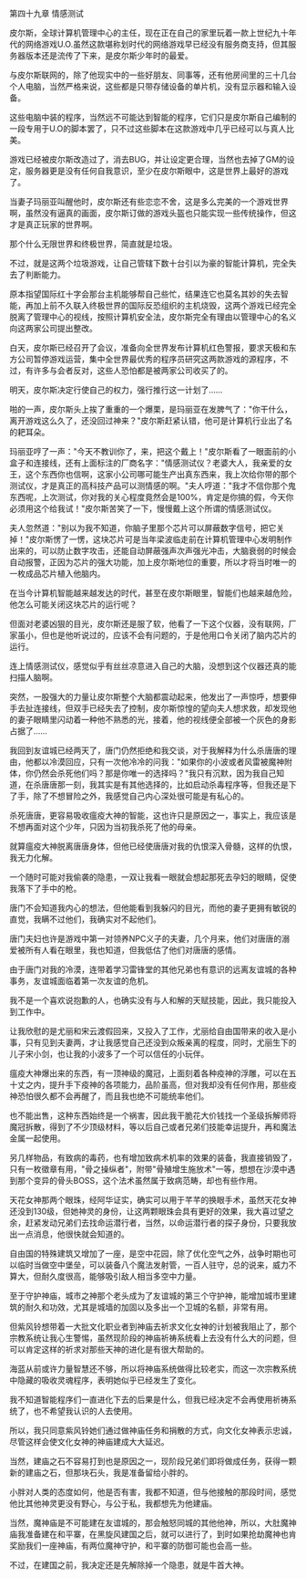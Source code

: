 第四十九章 情感测试


皮尔斯，全球计算机管理中心的主任，现在正在自己的家里玩着一款上世纪九十年代的网络游戏U.O.虽然这款堪称划时代的网络游戏早已经没有服务商支持，但其服务器版本还是流传了下来，是皮尔斯少年时的最爱。

与皮尔斯联网的，除了他现实中的一些好朋友、同事等，还有他房间里的三十几台个人电脑，当然严格来说，这些都是只带存储设备的单片机，没有显示器和输入设备。

这些电脑中装的程序，当然远不可能达到智能的程序，它们只是皮尔斯自己编制的一段专用于U.O的脚本罢了，只不过这些脚本在这款游戏中几乎已经可以与真人比美。

游戏已经被皮尔斯改造过了，消去BUG，并让设定更合理，当然也去掉了GM的设定，服务器更是没有任何自我意识，至少在皮尔斯眼中，这是世界上最好的游戏了。

当妻子玛丽亚叫醒他时，皮尔斯还有些恋恋不舍，这是多么完美的一个游戏世界啊，虽然没有逼真的画面，皮尔斯订做的游戏头盔也只能实现一些传统操作，但这才是真正玩家的世界啊。

那个什么无限世界和终极世界，简直就是垃圾。

不过，就是这两个垃圾游戏，让自己管辖下数十台引以为豪的智能计算机，完全失去了判断能力。

原本指望国际红十字会那台主机能够帮自己些忙，结果连它也莫名其妙的失去智能，再加上前不久联入终极世界的国际反恐组织的主机烧毁，这两个游戏已经完全脱离了管理中心的视线，按照计算机安全法，皮尔斯完全有理由以管理中心的名义向这两家公司提出整改。

白天，皮尔斯已经召开了会议，准备向全世界发布计算机红色警报，要求天极和东方公司暂停游戏运营，集中全世界最优秀的程序员研究这两款游戏的源程序，不过，有许多与会者反对，这些人恐怕都是被两家公司收买了的。

明天，皮尔斯决定行使自己的权力，强行推行这一计划了……

啪的一声，皮尔斯头上挨了重重的一个爆栗，是玛丽亚在发脾气了："你干什么，离开游戏这么久了，还没回过神来？"皮尔斯赶紧认错，他可是计算机行业出了名的耙耳朵。

玛丽亚哼了一声："今天不教训你了，来，把这个戴上！"皮尔斯看了一眼面前的小盒子和连接线，还有上面标注的厂商名字："情感测试仪？老婆大人，我亲爱的女王，这个东西你也信啊，这家小公司哪可能生产出真东西来，我上次给你带的那个测试仪，才是真正的高科技产品可以测情感的啊。"夫人哼道："我才不信你那个鬼东西呢，上次测试，你对我的关心程度竟然会是100%，肯定是你搞的假，今天你必须用这个给我试！"皮尔斯苦笑了一下，慢慢戴上这个所谓的情感测试仪。

夫人忽然道："别以为我不知道，你脑子里那个芯片可以屏蔽数字信号，把它关掉！"皮尔斯愣了一愣，这块芯片可是当年梁波临走前在计算机管理中心发明制作出来的，可以防止数字攻击，还能自动屏蔽强声次声强光冲击，大脑衰弱的时候会自动报警，正因为芯片的强大功能，加上皮尔斯地位的重要，所以才将当时唯一的一枚成品芯片植入他脑内。

在当今计算机智能越来越发达的时代，甚至在皮尔斯眼里，智能们也越来越危险，他怎么可能关闭这块芯片的运行呢？

但面对老婆凶狠的目光，皮尔斯还是服了软，他看了一下这个仪器，没有联网，厂家虽小，但也是他听说过的，应该不会有问题的，于是他用口令关闭了脑内芯片的运行。

连上情感测试仪，感觉似乎有丝丝凉意进入自己的大脑，没想到这个仪器还真的能扫描人脑啊。

突然，一股强大的力量让皮尔斯整个大脑都震动起来，他发出了一声惊呼，想要伸手去扯连接线，但双手已经失去了控制，皮尔斯惊惶的望向夫人想求救，却发现他的妻子眼睛里闪动着一种他不熟悉的光，接着，他的视线便全部被一个灰色的身影占据了……

我回到友谊城已经两天了，唐门仍然拒绝和我交谈，对于我解释为什么杀唐唐的理由，他都以冷漠回应，只有一次他冷冷的问我："如果你的小波或者风雷被魔神附体，你仍然会杀死他们吗？那是你唯一的选择吗？"我只有沉默，因为我自己知道，在杀唐唐那一刻，我其实是有其他选择的，比如启动杀毒程序等，但我还是下了手，除了不想冒险之外，我感觉自己内心深处很可能是有私心的。

杀死唐唐，更容易吸收瘟疫大神的智能，这也许只是原因之一，事实上，我应该是不想再面对这个少年，只因为当初我杀死了他的母亲。

就算瘟疫大神脱离唐唐身体，但他已经使唐唐对我的仇恨深入骨髓，这样的仇恨，我无力化解。

一个随时可能对我偷袭的隐患，一双让我看一眼就会想起那死去孕妇的眼睛，促使我落下了手中的枪。

唐门不会知道我内心的想法，但他能看到我躲闪的目光，而他的妻子更拥有敏锐的直觉，我瞒不过他们，我确实对不起他们。

唐门夫妇也许是游戏中第一对领养NPC义子的夫妻，几个月来，他们对唐唐的溺爱被所有人看在眼里，我也知道，但我低估了他们对唐唐的感情。

由于唐门对我的冷漠，连带着学习雷锋堂的其他兄弟也有意识的远离友谊城的各种事务，友谊城面临着第一次友谊的危机。

我不是一个喜欢说抱歉的人，也确实没有与人和解的天赋技能，因此，我只能投入到工作中。

让我欣慰的是尤丽和宋云渡假回来，又投入了工作，尤丽给自由国带来的收入是小事，只有见到夫妻两，才让我感觉自己还没到众叛亲离的程度，同时，尤丽生下的儿子宋小剑，也让我的小波多了一个可以信任的小玩伴。

瘟疫大神爆出来的东西，有一顶神级的魔冠，上面刻着各种疫神的浮雕，可以在五十丈之内，提升手下疫神的各项能力，品阶虽高，但对我却没有任何作用，那些疫神恐怕很久都不会再醒了，而且我也绝不可能统率他们。

也不能出售，这种东西始终是一个祸害，因此我干脆花大价钱找一个圣级拆解师将魔冠拆散，得到了不少顶级材料，等以后自己或者兄弟们技能幸运提升，再和魔法金属一起使用。

另几样物品，有致病的毒药，也有增加致病术机率的效果的装备，我直接销毁了，只有一枚徵章有用，"骨之操纵者"，附带"骨殖增生施放术"一等，想想在沙漠中遇到那个变异的骨头BOSS，这个法术虽然属于致病范畴，却也有些作用。

天花女神那两个眼珠，经阿华证实，确实可以用于芊芊的换眼手术，虽然天花女神还没到130级，但她神灵的身份，让这两颗眼珠会具有更好的效果，我大喜过望之余，赶紧发动兄弟们去找命运潜行者，当然，以命运潜行者的探子身份，只要我放出一点消息，他很快就会知道的。

自由国的特殊建筑又增加了一座，是空中花园，除了优化空气之外，战争时期也可以临时当做空中堡垒，可以装备八个魔法发射管，一百人驻守，总的说来，威力不算大，但耐久度很高，能够吸引敌人相当多空中力量。

至于守护神庙，城市之神那个老头成为了友谊城的第三个守护神，能增加城市里建筑的耐久和功效，尤其是城墙的加固以及多出一个卫城的名额，非常有用。

但紫风铃想带着一大批文化职业者到神庙去祈求文化女神的计划被我阻止了，那个宗教系统让我心生警惕，虽然现阶段的神庙祈祷系统看上去没有什么大的问题，但可以肯定这样的祈求对那些天神的进化是有很大帮助的。

海蓝从前或许力量智慧还不够，所以将神庙系统做得比较老实，而这一次宗教系统中隐藏的吸收灵魂程序，表明她似乎已经发生了变化。

我不知道智能程序们一直进化下去的后果是什么，但我已经决定不会再使用祈祷系统了，也不希望我认识的人去使用。

所以，我只同意紫风铃她们通过做神庙任务和捐散的方式，向文化女神表示忠诚，尽管这样会使文化女神的神庙建成大大延迟。

当然，建庙之石不容易打到也是原因之一，现阶段兄弟们即将做成任务，获得一颗新的建庙之石，但那块石头，我是准备留给小胖的。

小胖对人类的态度如何，他是否有害，我都不知道，但与他接触的那段时间，感觉他比其他神灵更没有野心，与公于私，我都想先为他建庙。

当然，魔神庙是不可能建在友谊城的，那会触怒同城的其他他神，所以，大肚魔神庙我准备建在和平寨，在黑旋风建国之后，就可以进行了，到时如果抢劫魔神也肯奖励我们一座神庙，有两位魔神守护，和平寨的防御可能也会高一些。

不过，在建国之前，我决定还是先解除掉一个隐患，就是牛首大神。





